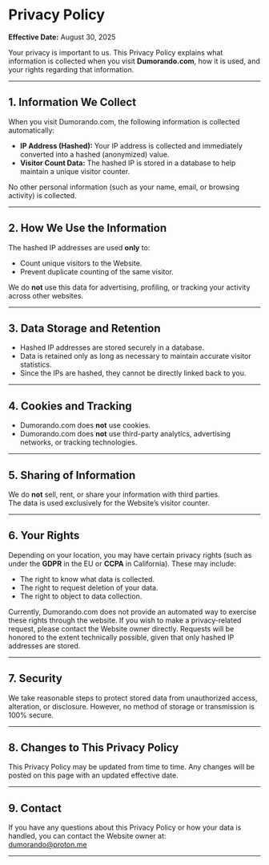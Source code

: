 # Privacy Policy

**Effective Date:** August 30, 2025  

Your privacy is important to us. This Privacy Policy explains what information is collected when you visit **Dumorando.com**, how it is used, and your rights regarding that information.

---

## 1. Information We Collect
When you visit Dumorando.com, the following information is collected automatically:  

- **IP Address (Hashed):** Your IP address is collected and immediately converted into a hashed (anonymized) value.  
- **Visitor Count Data:** The hashed IP is stored in a database to help maintain a unique visitor counter.  

No other personal information (such as your name, email, or browsing activity) is collected.

---

## 2. How We Use the Information
The hashed IP addresses are used **only** to:  
- Count unique visitors to the Website.  
- Prevent duplicate counting of the same visitor.  

We do **not** use this data for advertising, profiling, or tracking your activity across other websites.

---

## 3. Data Storage and Retention
- Hashed IP addresses are stored securely in a database.  
- Data is retained only as long as necessary to maintain accurate visitor statistics.  
- Since the IPs are hashed, they cannot be directly linked back to you.

---

## 4. Cookies and Tracking
- Dumorando.com does **not** use cookies.  
- Dumorando.com does **not** use third-party analytics, advertising networks, or tracking technologies.  

---

## 5. Sharing of Information
We do **not** sell, rent, or share your information with third parties.  
The data is used exclusively for the Website’s visitor counter.

---

## 6. Your Rights
Depending on your location, you may have certain privacy rights (such as under the **GDPR** in the EU or **CCPA** in California). These may include:  
- The right to know what data is collected.  
- The right to request deletion of your data.  
- The right to object to data collection.  

Currently, Dumorando.com does not provide an automated way to exercise these rights through the website. If you wish to make a privacy-related request, please contact the Website owner directly. Requests will be honored to the extent technically possible, given that only hashed IP addresses are stored.

---

## 7. Security
We take reasonable steps to protect stored data from unauthorized access, alteration, or disclosure. However, no method of storage or transmission is 100% secure.

---

## 8. Changes to This Privacy Policy
This Privacy Policy may be updated from time to time. Any changes will be posted on this page with an updated effective date.

---

## 9. Contact
If you have any questions about this Privacy Policy or how your data is handled, you can contact the Website owner at:  
dumorando@proton.me

---